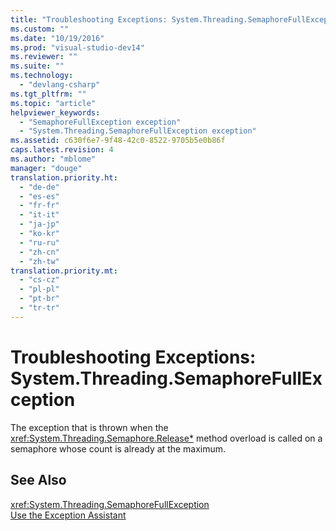 ```yaml
---
title: "Troubleshooting Exceptions: System.Threading.SemaphoreFullException | testtitle"
ms.custom: ""
ms.date: "10/19/2016"
ms.prod: "visual-studio-dev14"
ms.reviewer: ""
ms.suite: ""
ms.technology: 
  - "devlang-csharp"
ms.tgt_pltfrm: ""
ms.topic: "article"
helpviewer_keywords: 
  - "SemaphoreFullException exception"
  - "System.Threading.SemaphoreFullException exception"
ms.assetid: c630f6e7-9f48-42c0-8522-9705b5e0b86f
caps.latest.revision: 4
ms.author: "mblome"
manager: "douge"
translation.priority.ht: 
  - "de-de"
  - "es-es"
  - "fr-fr"
  - "it-it"
  - "ja-jp"
  - "ko-kr"
  - "ru-ru"
  - "zh-cn"
  - "zh-tw"
translation.priority.mt: 
  - "cs-cz"
  - "pl-pl"
  - "pt-br"
  - "tr-tr"
---
```

# Troubleshooting Exceptions: System.Threading.SemaphoreFullException
The exception that is thrown when the <xref:System.Threading.Semaphore.Release*> method overload is called on a semaphore whose count is already at the maximum.  
  
## See Also  
 <xref:System.Threading.SemaphoreFullException>   
 [Use the Exception Assistant](../Topic/How%20to:%20Use%20the%20Exception%20Assistant.md)